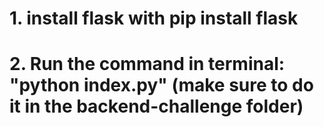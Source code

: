 # 1. install flask with pip install flask
# 2. Run the command in terminal: "python index.py" (make sure to do it in the backend-challenge folder)
